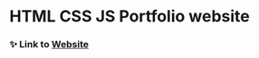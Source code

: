 # HTML CSS JS Portfolio website

### ✨ Link to [Website](https://bezoski.github.io/portfolio-html-css-js/main.html)
